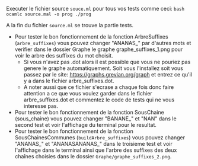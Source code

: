 Executer le fichier source `souce.ml` pour tous vos tests comme ceci:
    ```bash
    ocamlc source.mal -o prog
    ./prog
    ```

A la fin du fichier `source.ml` se trouve la partie tests.
- Pour tester le bon fonctionnement de la fonction ArbreSuffixes (`arbre_suffixes`) vous pouvez changer
  "ANANAS_" par d'autres mots et verifier dans le dossier Graphe le graphe graphe_suffixes_1.png pour voir le arbre des suffixes du mot choisit.
    - Si vous n'avez pas .dot alors il est possible que vous ne pouriez pas genere le graphe automatiquement. Soit vous l'installez soit vous passez par le site: https://graphs.grevian.org/graph et entrez ce qu'il y a dans le fichier arbre_suffixes.dot.
    - A noter aussi que ce fichier s'ecrase a chaque fois donc faire attention a ce que vous voulez garder dans le fichier arbre_suffixes.dot et commentez le code de tests qui ne vous interesse pas.
- Pour tester le bon fonctionnement de la fonction SousChaine (sous_chaine) vous pouvez changer
  "BANANE_" et "NAN" dans le second test et voir l'affichage du terminal pour le resultat.
- Pour tester le bon fonctionnement de la fonction SousChainesCommunes (`buildArbre_suffixes`) vous
  pouvez changer "ANANAS_" et "ANANASANANAS_" dans le troisieme test et voir l'affichage dans le terminal ainsi que l'arbre des suffixes des deux chaînes choisies dans le dossier `Graphe/graphe_suffixes_2.png`.
